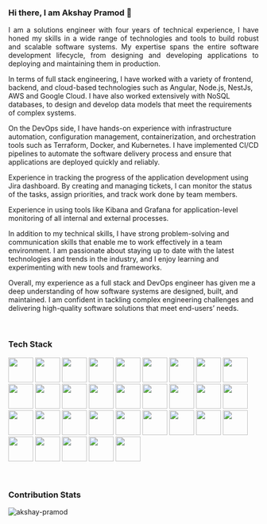 ### Hi there, I am Akshay Pramod 👋

<p style="text-align: justify"> I am a solutions engineer with four years of technical experience, I have honed my skills in a wide range of technologies and tools to build robust and scalable software systems. My expertise spans the entire software development lifecycle, from designing and developing applications to deploying and maintaining them in production.

In terms of full stack engineering, I have worked with a variety of frontend, backend, and cloud-based technologies such as Angular, Node.js, NestJs, AWS and Google Cloud. I have also worked extensively with NoSQL databases, to design and develop data models that meet the requirements of complex systems.

On the DevOps side, I have hands-on experience with infrastructure automation, configuration management, containerization, and orchestration tools such as Terraform, Docker, and Kubernetes. I have implemented CI/CD pipelines to automate the software delivery process and ensure that applications are deployed quickly and reliably.

Experience in tracking the progress of the application development using Jira dashboard. By creating and managing tickets, I can monitor the status of the tasks, assign priorities, and track work done by team members.

Experience in using tools like Kibana and Grafana for application-level monitoring of all internal and external processes.

In addition to my technical skills, I have strong problem-solving and communication skills that enable me to work effectively in a team environment. I am passionate about staying up to date with the latest technologies and trends in the industry, and I enjoy learning and experimenting with new tools and frameworks.

Overall, my experience as a full stack and DevOps engineer has given me a deep understanding of how software systems are designed, built, and maintained. I am confident in tackling complex engineering challenges and delivering high-quality software solutions that meet end-users’ needs.
</p>


<br/>
<h3 align="left">Tech Stack</h3>
<p>
<img src="https://cdn.jsdelivr.net/gh/devicons/devicon/icons/angularjs/angularjs-original.svg" width="50" height="50"/>
<img src="https://cdn.jsdelivr.net/gh/devicons/devicon/icons/nodejs/nodejs-original.svg" width="50" height="50" />
<img src="https://cdn.jsdelivr.net/gh/devicons/devicon/icons/nestjs/nestjs-plain.svg" width="50" height="50"/>
<img src="https://cdn.jsdelivr.net/gh/devicons/devicon/icons/mongodb/mongodb-original.svg" width="50" height="50" />
<img src="https://cdn.jsdelivr.net/gh/devicons/devicon/icons/amazonwebservices/amazonwebservices-original.svg" width="50" height="50" />
<img src="https://cdn.jsdelivr.net/gh/devicons/devicon/icons/canva/canva-original.svg" width="50" height="50" />
<img src="https://cdn.jsdelivr.net/gh/devicons/devicon/icons/css3/css3-original.svg" width="50" height="50" />
<img src="https://cdn.jsdelivr.net/gh/devicons/devicon/icons/docker/docker-original.svg" width="50" height="50" />
<img src="https://cdn.jsdelivr.net/gh/devicons/devicon/icons/eslint/eslint-original.svg" width="50" height="50" />
<img src="https://cdn.jsdelivr.net/gh/devicons/devicon/icons/express/express-original.svg" width="50" height="50" />
<img src="https://cdn.jsdelivr.net/gh/devicons/devicon/icons/figma/figma-original.svg" width="50" height="50" />
<img src="https://cdn.jsdelivr.net/gh/devicons/devicon/icons/git/git-original.svg" width="50" height="50" />
<img src="https://cdn.jsdelivr.net/gh/devicons/devicon/icons/github/github-original.svg" width="50" height="50" />
<img src="https://cdn.jsdelivr.net/gh/devicons/devicon/icons/grafana/grafana-original.svg" width="50" height="50" />
<img src="https://cdn.jsdelivr.net/gh/devicons/devicon/icons/html5/html5-original.svg" width="50" height="50" />
<img src="https://cdn.jsdelivr.net/gh/devicons/devicon/icons/javascript/javascript-original.svg" width="50" height="50" />
<img src="https://cdn.jsdelivr.net/gh/devicons/devicon/icons/jira/jira-original.svg" width="50" height="50" />
<img src="https://cdn.jsdelivr.net/gh/devicons/devicon/icons/kubernetes/kubernetes-plain.svg" width="50" height="50" />
<img src="https://cdn.jsdelivr.net/gh/devicons/devicon/icons/mongodb/mongodb-original.svg" width="50" height="50" />
<img src="https://cdn.jsdelivr.net/gh/devicons/devicon/icons/nestjs/nestjs-plain.svg" width="50" height="50" />
<img src="https://cdn.jsdelivr.net/gh/devicons/devicon/icons/nginx/nginx-original.svg" width="50" height="50" />
<img src="https://cdn.jsdelivr.net/gh/devicons/devicon/icons/npm/npm-original-wordmark.svg" width="50" height="50" />
<img src="https://cdn.jsdelivr.net/gh/devicons/devicon/icons/redis/redis-original.svg" width="50" height="50" />
<img src="https://cdn.jsdelivr.net/gh/devicons/devicon/icons/sass/sass-original.svg" width="50" height="50" />
<img src="https://cdn.jsdelivr.net/gh/devicons/devicon/icons/sketch/sketch-original.svg" width="50" height="50" />
<img src="https://cdn.jsdelivr.net/gh/devicons/devicon/icons/terraform/terraform-original.svg" width="50" height="50" />
<img src="https://cdn.jsdelivr.net/gh/devicons/devicon/icons/storybook/storybook-original.svg" width="50" height="50" />
<img src="https://cdn.jsdelivr.net/gh/devicons/devicon/icons/typescript/typescript-original.svg" width="50" height="50" />
<img src="https://cdn.jsdelivr.net/gh/devicons/devicon/icons/vscode/vscode-original.svg" width="50" height="50" />
<img src="https://www.benthos.dev/img/logo.svg" width="50" height="50" />
<img src="https://www.svgrepo.com/show/353961/kibana.svg" width="50" height="50" />
<img src="https://www.drone.io/images/logo2-5d91833e3b.svg" width="50" height="50" />
</p>
          
          
<br/>
<h3 align="left">Contribution Stats</h3>
<p><img align="center" src="https://github-readme-streak-stats.herokuapp.com/?user=akshay-pramod&" alt="akshay-pramod" /></p>
